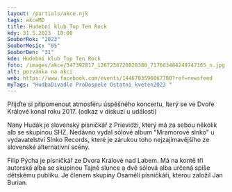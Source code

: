 ```yaml
---
layout: /partials/akce.njk
tags: akceMD
title: Hudební klub Top Ten Rock
kdy: 31.5.2023  18:00
SouborRok: "2023"
SouborMesic: "05"
SouborDen: "31"
kde: Hudební klub Top Ten Rock
foto: /images/akce/347392817_1267238720828380_717663484249747165_n.jpg
alt: pozvánka na akci
web: https://www.facebook.com/events/1446783596067780?ref=newsfeed
myTags: "HudbaDivadlo ProDospele Ostatni kveten2023 "
---
```

<!--StartFragment-->

Přijďte si připomenout atmosféru úspěšného koncertu, lterý se ve Dvoře Králové konal roku 2017. (odkaz v diskuzi u události)

Nany Hudák je slovenský písničkář z Prievidzi, který má za sebou několik alb se skupinou SHZ. Nedávno vydal sólové album "Mramorové slnko" u vydavatelství Slnko Records, které je zárukou toho nejzajímavějšího ze slovenské alternativní scény.

Filip Pýcha je písničkář ze Dvora Králové nad Labem. Má na kontě tři autorská alba se skupinou Tajné slunce a dvě sólová alba určená spíše dětskému publiku. Je členem skupiny Osamělí písničkáři, kterou založil Jan Burian.

<!--EndFragment-->
